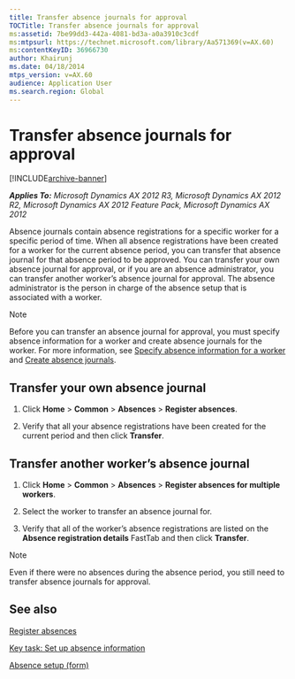 ```yaml
---
title: Transfer absence journals for approval
TOCTitle: Transfer absence journals for approval
ms:assetid: 7be99dd3-442a-4081-bd3a-a0a3910c3cdf
ms:mtpsurl: https://technet.microsoft.com/library/Aa571369(v=AX.60)
ms:contentKeyID: 36966730
author: Khairunj
ms.date: 04/18/2014
mtps_version: v=AX.60
audience: Application User
ms.search.region: Global
---
```


# Transfer absence journals for approval 


[!INCLUDE[archive-banner](includes/archive-banner.md)]


_**Applies To:** Microsoft Dynamics AX 2012 R3, Microsoft Dynamics AX 2012 R2, Microsoft Dynamics AX 2012 Feature Pack, Microsoft Dynamics AX 2012_

Absence journals contain absence registrations for a specific worker for a specific period of time. When all absence registrations have been created for a worker for the current absence period, you can transfer that absence journal for that absence period to be approved. You can transfer your own absence journal for approval, or if you are an absence administrator, you can transfer another worker’s absence journal for approval. The absence administrator is the person in charge of the absence setup that is associated with a worker.


> [!NOTE]
> <P>Before you can transfer an absence journal for approval, you must specify absence information for a worker and create absence journals for the worker. For more information, see <A href="specify-absence-information-for-a-worker.md">Specify absence information for a worker</A> and <A href="create-absence-journals.md">Create absence journals</A>.</P>



## Transfer your own absence journal

1.  Click **Home** \> **Common** \> **Absences** \> **Register absences**.

2.  Verify that all your absence registrations have been created for the current period and then click **Transfer**.

## Transfer another worker’s absence journal

1.  Click **Home** \> **Common** \> **Absences** \> **Register absences for multiple workers**.

2.  Select the worker to transfer an absence journal for.

3.  Verify that all of the worker’s absence registrations are listed on the **Absence registration details** FastTab and then click **Transfer**.


> [!NOTE]
> <P>Even if there were no absences during the absence period, you still need to transfer absence journals for approval.</P>



## See also

[Register absences](register-absences.md)

[Key task: Set up absence information](key-task-set-up-absence-information.md)

[Absence setup (form)](https://technet.microsoft.com/library/aa583231\(v=ax.60\))

  


